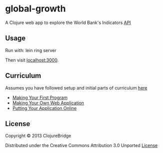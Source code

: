 # global-growth 

A Clojure web app to explore the World Bank's Indicators [API](http://data.worldbank.org/)


## Usage

Run with:
    lein ring server 

Then visit [localhost:3000](http://localhost:3000).

## Curriculum
Assumes you have followed setup and initial parts of curriculum [here](https://github.com/ClojureBridge/curriculum)

* [Making Your First Program](curriculum/first-program.md)
* [Making Your Own Web Application](curriculum/app.md)
* [Putting Your Application Online](curriculum/deploy.md)

## License

Copyright © 2013 ClojureBridge 

Distributed under the Creative Commons Attribution 3.0 Unported [License](http://creativecommons.org/licenses/by/3.0/)
